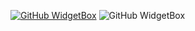 <!---
evokerking1/evokerking1 is a ✨ special ✨ repository because its `README.md` (this file) appears on your GitHub profile.
You can click the Preview link to take a look at your changes.
--->
[![GitHub WidgetBox](https://github-widgetbox.vercel.app/api/profile?username=evokerking1&data=followers,repositories,stars,commits&theme=nautilus)](https://github.com/Jurredr/github-widgetbox)
![GitHub WidgetBox](https://github-widgetbox.vercel.app/api/skills?languages=js,java,python,html,css)
